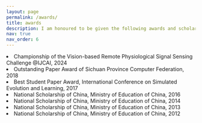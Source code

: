 ```yaml
---
layout: page
permalink: /awards/
title: awards
description: I am honoured to be given the following awards and scholarships
nav: true
nav_order: 6
---
```

<li>Championship of the Vision-based Remote Physiological Signal Sensing Challenge @IJCAI, 2024</li>
<li>Outstanding Paper Award of Sichuan Province Computer Federation, 2018</li>		
<li>Best Student Paper Award, International Conference on Simulated Evolution and Learning, 2017</li>
<li>National Scholarship of China, Ministry of Education of China, 2016</li>
<li>National Scholarship of China, Ministry of Education of China, 2014</li>	
<li>National Scholarship of China, Ministry of Education of China, 2013</li>
<li>National Scholarship of China, Ministry of Education of China, 2012</li>

